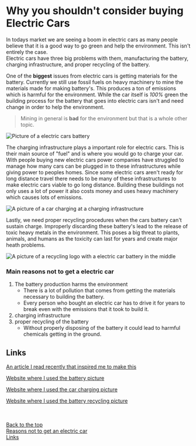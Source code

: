 <!--Make all shown examples your own. Include content relevant and unique to you.-->
<!-- The content is about electric cars and why you shouldn't buy one.-->
# Why you shouldn't consider buying Electric Cars

In todays market we are seeing a boom in electric cars as many people believe that it is a good way to go green and help the environment. This isn't entirely the case.\
Electric cars have three big problems with them, manufacturing the battery, charging infrastructure, and proper recycling of the battery.

 One of the **biggest** issues from electric cars is getting materials for the battery. Currently we still use fossil fuels on heavy machinery to mine the materials made for making battery's. This produces a ton of emissions which is harmful for the environment. While the car itself is _100%_ green the building process for the battery that goes into electric cars isn't and need change in order to help the environment.

 > Mining in general is **bad** for the environment but that is a whole other topic.

 ![Picture of a electric cars battery](https://d2q5yj3kkcfw7v.cloudfront.net/listing/0005/44/65135e888ceecdbf5f2d76c3664f2848b18a3a78.jpeg)

 The charging infrastructure plays a important role for electric cars. This is their main source of "fuel" and is where you would go to charge your car. With people buying new electric cars power companies have struggled to manage how many cars can be plugged in to these infrastructures while giving power to peoples homes. Since some electric cars aren't ready for long distance travel there needs to be many of these infrastructures to make electric cars viable to go long distance. Building these buildings not only uses a lot of power it also costs money and uses heavy machinery which causes lots of emissions.

 ![A picture of a car charging at a charging infrastructure](https://triplogmileage.com/wp-content/uploads/elementor/thumbs/electric-vehicle-currently-charging-2-1-7dpfnkoaymgd2sfyfmhnxywm35zx6z6hz13cmo2qubu.jpg)

 Lastly, we need proper recycling procedures when the cars battery can't sustain charge. Improperly discarding these battery's lead to the release of toxic heavy metals in the environment. This poses a big threat to plants, animals, and humans as the toxicity can last for years and create major heath problems.

![A picture of a recycling logo with a electric car battery in the middle](https://manlybattery.com/wp-content/uploads/2023/10/235414111-845x684.webp)

### Main reasons not to get a electric car

1. The battery production harms the environment
    - There is a lot of pollution that comes from getting the materials necessary to building the battery.
    - Every person who bought an electric car has to drive it for years to break even with the emissions that it took to build it.
2. charging infrastructure
3. proper recycling of the battery
    - Without properly disposing of the battery it could lead to harmful chemicals getting in the ground.

## Links

[An article I read recently that inspired me to make this](https://bowseat.org/news/the-complex-truth-about-electric-vehicles-are-they-truly-eco-friendly-and-guilt-free/)

[Website where I used the battery picture](https://www.myev.com/research/ev-101/electric-vehicle-battery-basics)

[Website where I used the car charging picture](https://triplogmileage.com/b2b/electric-car-mileage-reimbursement-rate-explained/)

[Website where I used the battery recycling picture](https://manlybattery.com/the-rise-of-car-lithium-battery-recycling/)

\
\
[Back to the top](#why-you-shouldnt-consider-buying-electric-cars)\
[Reasons not to get an electric car](#main-reasons-not-to-get-a-electric-car)\
[Links](#links)